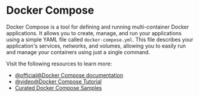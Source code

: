 # Docker Compose

Docker Compose is a tool for defining and running multi-container Docker applications. It allows you to create, manage, and run your applications using a simple YAML file called `docker-compose.yml`. This file describes your application's services, networks, and volumes, allowing you to easily run and manage your containers using just a single command.

Visit the following resources to learn more:

- [@official@Docker Compose documentation](https://docs.docker.com/compose/)
- [@video@Docker Compose Tutorial](https://www.youtube.com/watch?v=DM65_JyGxCo)
- [Curated Docker Compose Samples](https://github.com/docker/awesome-compose?tab=readme-ov-file)

